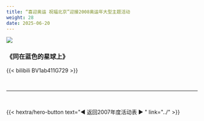 ```yaml
---
title: “喜迎奥运 祝福北京”迎接2008奥运年大型主题活动
weight: 28
date: 2025-06-20
---
```


![](https://photocdn.sohu.com/20080101/Img254396982.jpg)

### 《同在蓝色的星球上》

{{< bilibili BV1ab411G729 >}}


<br>
<hr>
<br>

{{< hextra/hero-button text="◀ 返回2007年度活动表 ▶ " link="../" >}}